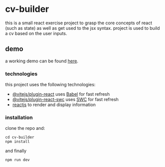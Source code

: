 # cv-builder

this is a small react exercise project to grasp the core concepts of react (such as state) as well as get used to the jsx syntax. project is used to build a cv based on the user inputs.

## demo

a working demo can be found [here](https://furkanssarri-cv-builder.netlify.app/).

### technologies

this project uses the following technologies:

- [@vitejs/plugin-react](https://github.com/vitejs/vite-plugin-react/blob/main/packages/plugin-react/README.md) uses [Babel](https://babeljs.io/) for fast refresh
- [@vitejs/plugin-react-swc](https://github.com/vitejs/vite-plugin-react-swc) uses [SWC](https://swc.rs/) for fast refresh
- [reactjs](https://react.dev/) to render and display information

### installation

clone the repo and:

```shell
cd cv-builder
npm install
```

and finally

```shell
npm run dev
```
